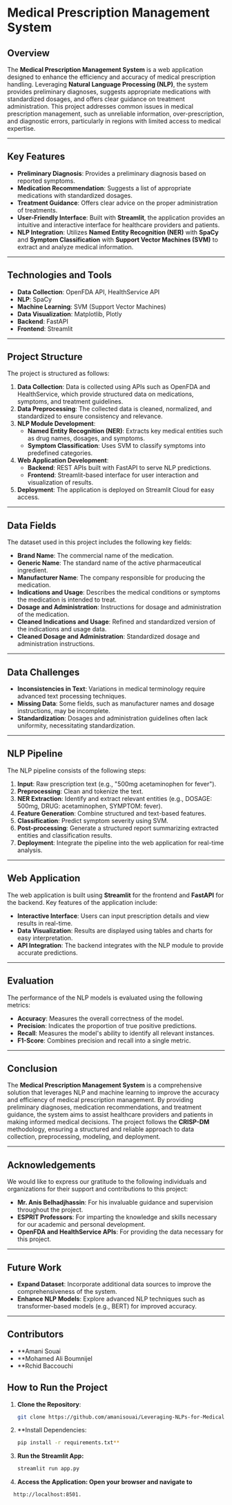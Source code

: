 # Medical Prescription Management System

## Overview

The **Medical Prescription Management System** is a web application designed to enhance the efficiency and accuracy of medical prescription handling. Leveraging **Natural Language Processing (NLP)**, the system provides preliminary diagnoses, suggests appropriate medications with standardized dosages, and offers clear guidance on treatment administration. This project addresses common issues in medical prescription management, such as unreliable information, over-prescription, and diagnostic errors, particularly in regions with limited access to medical expertise.

---

## Key Features

- **Preliminary Diagnosis**: Provides a preliminary diagnosis based on reported symptoms.
- **Medication Recommendation**: Suggests a list of appropriate medications with standardized dosages.
- **Treatment Guidance**: Offers clear advice on the proper administration of treatments.
- **User-Friendly Interface**: Built with **Streamlit**, the application provides an intuitive and interactive interface for healthcare providers and patients.
- **NLP Integration**: Utilizes **Named Entity Recognition (NER)** with **SpaCy** and **Symptom Classification** with **Support Vector Machines (SVM)** to extract and analyze medical information.

---

## Technologies and Tools

- **Data Collection**: OpenFDA API, HealthService API
- **NLP**: SpaCy
- **Machine Learning**: SVM (Support Vector Machines)
- **Data Visualization**: Matplotlib, Plotly
- **Backend**: FastAPI
- **Frontend**: Streamlit

---

## Project Structure

The project is structured as follows:

1. **Data Collection**: Data is collected using APIs such as OpenFDA and HealthService, which provide structured data on medications, symptoms, and treatment guidelines.
2. **Data Preprocessing**: The collected data is cleaned, normalized, and standardized to ensure consistency and relevance.
3. **NLP Module Development**:
   - **Named Entity Recognition (NER)**: Extracts key medical entities such as drug names, dosages, and symptoms.
   - **Symptom Classification**: Uses SVM to classify symptoms into predefined categories.
4. **Web Application Development**:
   - **Backend**: REST APIs built with FastAPI to serve NLP predictions.
   - **Frontend**: Streamlit-based interface for user interaction and visualization of results.
5. **Deployment**: The application is deployed on Streamlit Cloud for easy access.

---

## Data Fields

The dataset used in this project includes the following key fields:

- **Brand Name**: The commercial name of the medication.
- **Generic Name**: The standard name of the active pharmaceutical ingredient.
- **Manufacturer Name**: The company responsible for producing the medication.
- **Indications and Usage**: Describes the medical conditions or symptoms the medication is intended to treat.
- **Dosage and Administration**: Instructions for dosage and administration of the medication.
- **Cleaned Indications and Usage**: Refined and standardized version of the indications and usage data.
- **Cleaned Dosage and Administration**: Standardized dosage and administration instructions.

---

## Data Challenges

- **Inconsistencies in Text**: Variations in medical terminology require advanced text processing techniques.
- **Missing Data**: Some fields, such as manufacturer names and dosage instructions, may be incomplete.
- **Standardization**: Dosages and administration guidelines often lack uniformity, necessitating standardization.

---

## NLP Pipeline

The NLP pipeline consists of the following steps:

1. **Input**: Raw prescription text (e.g., "500mg acetaminophen for fever").
2. **Preprocessing**: Clean and tokenize the text.
3. **NER Extraction**: Identify and extract relevant entities (e.g., DOSAGE: 500mg, DRUG: acetaminophen, SYMPTOM: fever).
4. **Feature Generation**: Combine structured and text-based features.
5. **Classification**: Predict symptom severity using SVM.
6. **Post-processing**: Generate a structured report summarizing extracted entities and classification results.
7. **Deployment**: Integrate the pipeline into the web application for real-time analysis.

---

## Web Application

The web application is built using **Streamlit** for the frontend and **FastAPI** for the backend. Key features of the application include:

- **Interactive Interface**: Users can input prescription details and view results in real-time.
- **Data Visualization**: Results are displayed using tables and charts for easy interpretation.
- **API Integration**: The backend integrates with the NLP module to provide accurate predictions.

---

## Evaluation

The performance of the NLP models is evaluated using the following metrics:

- **Accuracy**: Measures the overall correctness of the model.
- **Precision**: Indicates the proportion of true positive predictions.
- **Recall**: Measures the model's ability to identify all relevant instances.
- **F1-Score**: Combines precision and recall into a single metric.

---

## Conclusion

The **Medical Prescription Management System** is a comprehensive solution that leverages NLP and machine learning to improve the accuracy and efficiency of medical prescription management. By providing preliminary diagnoses, medication recommendations, and treatment guidance, the system aims to assist healthcare providers and patients in making informed medical decisions. The project follows the **CRISP-DM** methodology, ensuring a structured and reliable approach to data collection, preprocessing, modeling, and deployment.

---

## Acknowledgements

We would like to express our gratitude to the following individuals and organizations for their support and contributions to this project:

- **Mr. Anis Belhadjhassin**: For his invaluable guidance and supervision throughout the project.
- **ESPRIT Professors**: For imparting the knowledge and skills necessary for our academic and personal development.
- **OpenFDA and HealthService APIs**: For providing the data necessary for this project.

---

## Future Work

- **Expand Dataset**: Incorporate additional data sources to improve the comprehensiveness of the system.
- **Enhance NLP Models**: Explore advanced NLP techniques such as transformer-based models (e.g., BERT) for improved accuracy.

---
## Contributors
- **Amani Souai
- **Mohamed Ali Boumnijel
- **Rchid Baccouchi



## How to Run the Project

1. **Clone the Repository**:
   ```bash
   git clone https://github.com/amanisouai/Leveraging-NLPs-for-Medical-Prescription-Management.git
2. **Install Dependencies:
     ```bash
    pip install -r requirements.txt**
3. **Run the Streamlit App:**
     ```bash
    streamlit run app.py
4. **Access the Application: Open your browser and navigate to**
  ```bash
    http://localhost:8501.
